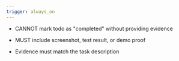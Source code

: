 ```yaml
---
trigger: always_on
---
```


- CANNOT mark todo as "completed" without providing evidence

- MUST include screenshot, test result, or demo proof

- Evidence must match the task description